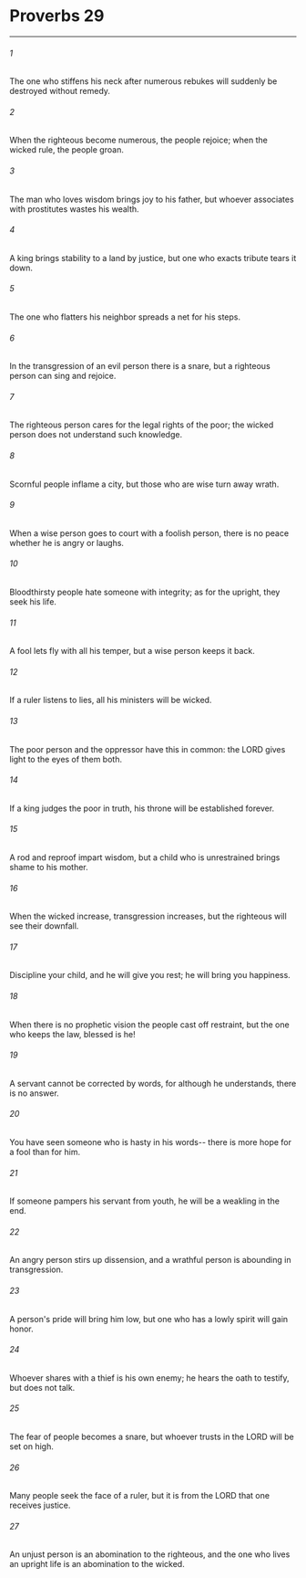 # Proverbs 29
***



###### 1 
The one who stiffens his neck after numerous rebukes will suddenly be destroyed without remedy. 

###### 2 
When the righteous become numerous, the people rejoice; when the wicked rule, the people groan. 

###### 3 
The man who loves wisdom brings joy to his father, but whoever associates with prostitutes wastes his wealth. 

###### 4 
A king brings stability to a land by justice, but one who exacts tribute tears it down. 

###### 5 
The one who flatters his neighbor spreads a net for his steps. 

###### 6 
In the transgression of an evil person there is a snare, but a righteous person can sing and rejoice. 

###### 7 
The righteous person cares for the legal rights of the poor; the wicked person does not understand such knowledge. 

###### 8 
Scornful people inflame a city, but those who are wise turn away wrath. 

###### 9 
When a wise person goes to court with a foolish person, there is no peace whether he is angry or laughs. 

###### 10 
Bloodthirsty people hate someone with integrity; as for the upright, they seek his life. 

###### 11 
A fool lets fly with all his temper, but a wise person keeps it back. 

###### 12 
If a ruler listens to lies, all his ministers will be wicked. 

###### 13 
The poor person and the oppressor have this in common: the LORD gives light to the eyes of them both. 

###### 14 
If a king judges the poor in truth, his throne will be established forever. 

###### 15 
A rod and reproof impart wisdom, but a child who is unrestrained brings shame to his mother. 

###### 16 
When the wicked increase, transgression increases, but the righteous will see their downfall. 

###### 17 
Discipline your child, and he will give you rest; he will bring you happiness. 

###### 18 
When there is no prophetic vision the people cast off restraint, but the one who keeps the law, blessed is he! 

###### 19 
A servant cannot be corrected by words, for although he understands, there is no answer. 

###### 20 
You have seen someone who is hasty in his words-- there is more hope for a fool than for him. 

###### 21 
If someone pampers his servant from youth, he will be a weakling in the end. 

###### 22 
An angry person stirs up dissension, and a wrathful person is abounding in transgression. 

###### 23 
A person's pride will bring him low, but one who has a lowly spirit will gain honor. 

###### 24 
Whoever shares with a thief is his own enemy; he hears the oath to testify, but does not talk. 

###### 25 
The fear of people becomes a snare, but whoever trusts in the LORD will be set on high. 

###### 26 
Many people seek the face of a ruler, but it is from the LORD that one receives justice. 

###### 27 
An unjust person is an abomination to the righteous, and the one who lives an upright life is an abomination to the wicked.
